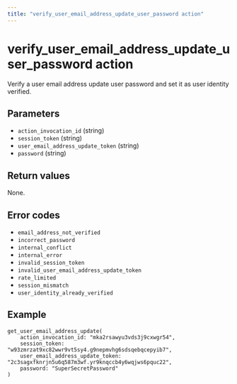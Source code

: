 ```yaml
---
title: "verify_user_email_address_update_user_password action"
---
```


# verify_user_email_address_update_user_password action

Verify a user email address update user password and set it as user identity verified.

## Parameters

-   `action_invocation_id` (string)
-   `session_token` (string)
-   `user_email_address_update_token` (string)
-   `password` (string)

## Return values

None.

## Error codes

-   `email_address_not_verified`
-   `incorrect_password`
-   `internal_conflict`
-   `internal_error`
-   `invalid_session_token`
-   `invalid_user_email_address_update_token`
-   `rate_limited`
-   `session_mismatch`
-   `user_identity_already_verified`

## Example

```
get_user_email_address_update(
    action_invocation_id: "mka2rsawyu3vds3j9cxwgr54",
    session_token: "w93zmrzat9xc82wwr9vt5sy4.g9nepmvhg6sdsqebqcepyib7",
    user_email_address_update_token: "2c3sagxfknrjn5u6q587m3wf.yr9knqccb4y6wqjws6pquc22",
    password: "SuperSecretPassword"
)
```
